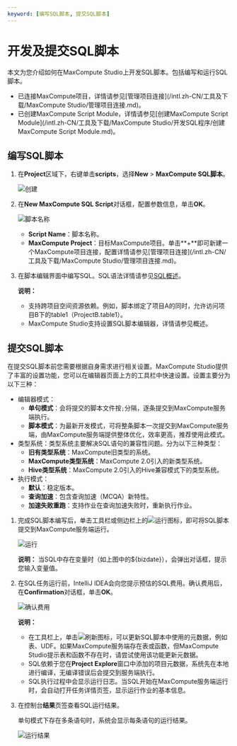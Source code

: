 ```yaml
---
keyword: [编写SQL脚本, 提交SQL脚本]
---
```


# 开发及提交SQL脚本

本文为您介绍如何在MaxCompute Studio上开发SQL脚本。包括编写和运行SQL脚本。

-   已连接MaxCompute项目，详情请参见[管理项目连接](/intl.zh-CN/工具及下载/MaxCompute Studio/管理项目连接.md)。
-   已创建MaxCompute Script Module，详情请参见[创建MaxCompute Script Module](/intl.zh-CN/工具及下载/MaxCompute Studio/开发SQL程序/创建MaxCompute Script Module.md)。

## 编写SQL脚本

1.  在**Project**区域下，右键单击**scripts**，选择**New** \> **MaxCompute SQL脚本**。

    ![创建](https://static-aliyun-doc.oss-cn-hangzhou.aliyuncs.com/assets/img/zh-CN/7070380061/p1845.png)

2.  在**New MaxCompute SQL Script**对话框，配置参数信息，单击**OK**。

    ![脚本名称](https://static-aliyun-doc.oss-cn-hangzhou.aliyuncs.com/assets/img/zh-CN/1445819951/p1846.png)

    -   **Script Name**：脚本名称。
    -   **MaxCompute Project**：目标MaxCompute项目。单击**+**即可新建一个MaxCompute项目连接，配置详情请参见[管理项目连接](/intl.zh-CN/工具及下载/MaxCompute Studio/管理项目连接.md)。
3.  在脚本编辑界面中编写SQL。SQL语法详情请参见[SQL概述](/intl.zh-CN/开发/SQL及函数/SQL概述.md)。

    **说明：**

    -   支持跨项目空间资源依赖。例如，脚本绑定了项目A的同时，允许访问项目B下的table1（ProjectB.table1）。
    -   MaxCompute Studio支持设置SQL脚本编辑器，详情请参见概述。

## 提交SQL脚本

在提交SQL脚本前您需要根据自身需求进行相关设置。MaxCompute Studio提供了丰富的设置功能，您可以在编辑器页面上方的工具栏中快速设置。设置主要分为以下三种：

-   编辑器模式：
    -   **单句模式**：会将提交的脚本文件按`;`分隔，逐条提交到MaxCompute服务端执行。
    -   **脚本模式**：为最新开发模式，可将整条脚本一次提交到MaxCompute服务端，由MaxCompute服务端提供整体优化，效率更高，推荐使用此模式。
-   类型系统：类型系统主要解决SQL语句的兼容性问题。分为以下三种类型：
    -   **旧有类型系统**：MaxCompute旧类型的系统。
    -   **MaxCompute类型系统**：MaxCompute 2.0引入的新类型系统。
    -   **Hive类型系统**：MaxCompute 2.0引入的Hive兼容模式下的类型系统。
-   执行模式：
    -   **默认**：稳定版本。
    -   **查询加速**：包含查询加速（MCQA）新特性。
    -   **加速失败重跑**：支持作业在查询加速失败时，重新执行作业。

1.  完成SQL脚本编写后，单击工具栏或侧边栏上的![运行](https://static-aliyun-doc.oss-cn-hangzhou.aliyuncs.com/assets/img/zh-CN/1445819951/p95128.png)图标，即可将SQL脚本提交到MaxCompute服务端运行。

    ![运行](https://static-aliyun-doc.oss-cn-hangzhou.aliyuncs.com/assets/img/zh-CN/7070380061/p1916.png)

    **说明：** 当SQL中存在变量时（如上图中的$\{bizdate\}），会弹出对话框，提示您输入变量值。

2.  在SQL任务运行前，IntelliJ IDEA会向您提示预估的SQL费用。确认费用后，在**Confirmation**对话框，单击**OK**。

    ![确认费用](https://static-aliyun-doc.oss-cn-hangzhou.aliyuncs.com/assets/img/zh-CN/1445819951/p38172.png)

    **说明：**

    -   在工具栏上，单击![刷新](https://static-aliyun-doc.oss-cn-hangzhou.aliyuncs.com/assets/img/zh-CN/1445819951/p95126.png)图标，可以更新SQL脚本中使用的元数据，例如表、UDF。如果MaxCompute服务端存在表或函数，但MaxCompute Studio提示表和函数不存在时，请尝试使用该功能更新元数据。
    -   SQL依赖于您在**Project Explore**窗口中添加的项目元数据，系统先在本地进行编译，无编译错误后会提交到服务端执行。
    -   SQL执行过程中会显示运行日志。当SQL开始在MaxCompute服务端运行时，会自动打开任务详情页签，显示运行作业的基本信息。
3.  在控制台**结果**页签查看SQL运行结果。

    单句模式下存在多条语句时，系统会显示每条语句的运行结果。

    ![运行结果](https://static-aliyun-doc.oss-cn-hangzhou.aliyuncs.com/assets/img/zh-CN/4401380061/p1920.png)


